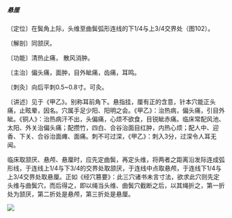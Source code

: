 ##### 悬厘

〔定位〕在鬓角上际，头维至曲鬓弧形连线的下1/4与上3/4交界处（图102）。

〔解剖〕同颔厌。

〔功能〕清热止痛， 散风消肿。

〔主治〕偏头痛，面肿，目外眦痛，齿痛，耳鸣。

〔刺灸〕向后平刺0.5~0.8寸。可灸。

〔讲述〕见于《甲乙》。别称耳前角下。悬指挂，厘有正的含意，针本穴能正头痛，止眩晕，因名。穴属手足少阳、阳明之会。《甲乙》：治热病，偏头痛，引目外眦。《铜人》：治热病汗不出，头偏痛，心烦不欲食，目锐眦赤痛。临床常配风池、太阳、外关治偏头痛；配攒竹，四白、合谷治面目红肿，内热心烦；配人中、迎香、下关、合谷治面瘫、面痛。刺不可过深，《甲乙》：刺入3分，过深令人耳无闻。

临床取颔厌、悬颅、悬厘时，应先定曲鬓，再定头维，将两者之距离沿发际连成弧形线，于连线上1/4与下3/4的交界处取颔厌，于连线中点取悬颅，于连线下1/4与上3/4交界处取悬厘。正如《经穴篡要》：此三穴诸书未言寸法，欲求此穴则先定头维与曲鬓穴，而后得之，即以绳当头维、曲鬓穴截断之后，以其绳折之，第一折处为颔厌，第二折处是悬颅，第三折处是悬厘。

![](img/图102.jpg)
